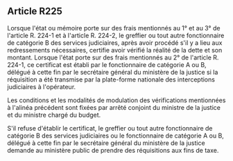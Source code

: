 Article R225
----
Lorsque l'état ou mémoire porte sur des frais mentionnés au 1° et au 3° de
l'article R. 224-1 et à l'article R. 224-2, le greffier ou tout autre
fonctionnaire de catégorie B des services judiciaires, après avoir procédé s'il
y a lieu aux redressements nécessaires, certifie avoir vérifié la réalité de la
dette et son montant. Lorsque l'état porte sur des frais mentionnés au 2° de
l'article R. 224-1, ce certificat est établi par le fonctionnaire de catégorie A
ou B, délégué à cette fin par le secrétaire général du ministère de la justice
si la réquisition a été transmise par la plate-forme nationale des interceptions
judiciaires à l'opérateur.

Les conditions et les modalités de modulation des vérifications mentionnées à
l'alinéa précédent sont fixées par arrêté conjoint du ministre de la justice et
du ministre chargé du budget.

S'il refuse d'établir le certificat, le greffier ou tout autre fonctionnaire de
catégorie B des services judiciaires ou le fonctionnaire de catégorie A ou B,
délégué à cette fin par le secrétaire général du ministère de la justice demande
au ministère public de prendre des réquisitions aux fins de taxe.
